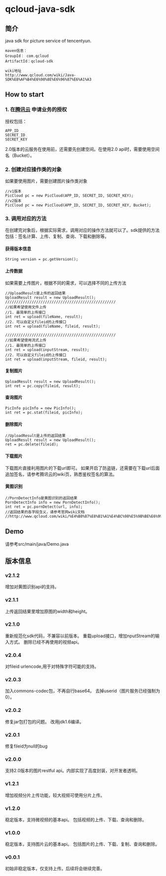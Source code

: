 qcloud-java-sdk
===================================
简介
----------------------------------- 
java sdk for picture service of tencentyun.

	maven信息：
	GroupId： com.qcloud
	ArtifactId：qcloud-sdk

	wiki地址
	http://www.qcloud.com/wiki/Java-SDK%E8%AF%B4%E6%98%8E%E6%96%87%E6%A1%A3

How to start
----------------------------------- 
### 1. 在[腾讯云](http://app.qcloud.com) 申请业务的授权
授权包括：
		
	APP_ID 
	SECRET_ID
	SECRET_KEY
2.0版本的云服务在使用前，还需要先创建空间。在使用2.0 api时，需要使用空间名（Bucket）。

### 2. 创建对应操作类的对象
如果要使用图片，需要创建图片操作类对象
		
	//v1版本	
	PicCloud pc = new PicCloud(APP_ID, SECRET_ID, SECRET_KEY);
	//v2版本
	PicCloud pc = new PicCloud(APP_ID, SECRET_ID, SECRET_KEY, Bucket);

### 3. 调用对应的方法
在创建完对象后，根据实际需求，调用对应的操作方法就可以了。sdk提供的方法包括：签名计算、上传、复制、查询、下载和删除等。
#### 获得版本信息
		
	String version = pc.getVersion();

#### 上传数据
如果需要上传图片，根据不同的需求，可以选择不同的上传方法
			
	//UploadResult是上传的返回结果
	UploadResult result = new UploadResult();
	//////////////////////////////////////////////////
	//如果希望使用文件上传
	//1. 最简单的上传接口
	int ret = upload(fileName, result);
	//2. 可以自定义fileid的上传接口
	int ret = upload(fileName, fileid, result);

	//////////////////////////////////////////////////
	//如果希望使用流式上传
	//1. 最简单的上传接口
	int ret = upload(inputStream, result);
	//2. 可以自定义fileid的上传接口
	int ret = upload(inputStream, fileid, result);

#### 复制图片
		
	UploadResult result = new UploadResult();
	int ret = pc.copy(fileid, result);

#### 查询图片
		
	PicInfo picInfo = new PicInfo();	
	int ret = pc.stat(fileid, picInfo);

#### 删除图片
		
	//UploadResult是上传的返回结果
	UploadResult result = new UploadResult();
	ret = pc.delete(fileid);

#### 下载图片
下载图片直接利用图片的下载url即可。
如果开启了防盗链，还需要在下载url后面追加签名，请参考腾讯云的wiki页，熟悉鉴权签名的算法。

#### 黄图识别
		
	//PornDetectInfo是黄图识别的返回结果
	PornDetectInfo info = new PornDetectInfo();	
	int ret = pc.pornDetect(url, info);	
	//返回结果的各字段含义，请参考官网wiki文档
	//http://www.qcloud.com/wiki/%E4%B8%87%E8%B1%A1%E4%BC%98%E5%9B%BE%E6%99%BA%E8%83%BD%E9%89%B4%E9%BB%84%E6%96%87%E6%A1%A3	

Demo
----------------------------------- 
请参考src/main/java/Demo.java

版本信息
----------------------------------- 
### v2.1.2
增加对黄图识别api的支持。

### v2.1.1
上传返回结果里增加原图的width和height。

### v2.1.0
重新规范化sdk代码，不兼容以前版本。
重载upload接口，增加nputStream的输入方式。
删除已经不再使用的视频api。

### v2.0.4
对fileid urlencode,用于对特殊字符可能的支持。

### v2.0.3
加入commons-codec包，不再自行base64。
去掉userid（图片服务已经强制为0）。

### v2.0.2
修复jar包打包的问题。
改用jdk1.6编译。

### v2.0.1
修复fileid为null的bug

### v2.0.0
支持2.0版本的图片restful api。内部实现了高度封装，对开发者透明。

### v1.2.1
增加视频分片上传功能，较大视频可使用分片上传。

### v1.2.0
稳定版本，支持微视频的基本api。
包括视频的上传、下载、查询和删除。

### v1.0.0
稳定版本，支持图片云的基本api。
包括图片的上传、下载、复制、查询和删除。

### v0.0.1
初始非稳定版本，仅支持上传。后续将会继续完善。


